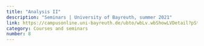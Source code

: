 ```yaml
---
title: "Analysis II"
description: "Seminars | University of Bayreuth, summer 2021"
link: https://campusonline.uni-bayreuth.de/ubto/wbLv.wbShowLVDetail?pStpSpNr=283691
category: Courses and seminars
number: 8
---
```

